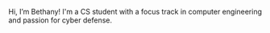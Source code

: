 Hi, I’m Bethany!
I'm a CS student with a focus track in computer engineering and passion for cyber defense. 

<!---
Bethanys-Bytes/Bethanys-Bytes is a ✨ special ✨ repository because its `README.md` (this file) appears on your GitHub profile.
You can click the Preview link to take a look at your changes.
--->
